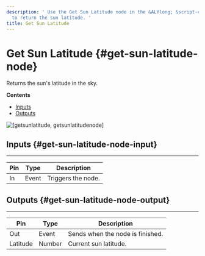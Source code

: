 ```yaml
---
description: ' Use the Get Sun Latitude node in the &ALYlong; &script-canvas; editor
  to return the sun latitude. '
title: Get Sun Latitude
---
```

# Get Sun Latitude {#get-sun-latitude-node}

Returns the sun's latitude in the sky\.

**Contents**
+ [Inputs](#get-sun-latitude-node-input)
+ [Outputs](#get-sun-latitude-node-output)

![\[getsunlatitude, getsunlatitudenode\]](/images/userguide/scripting/script-canvas/scriptcanvasnodes/script-canvas-get-sun-latitude-node.png)

## Inputs {#get-sun-latitude-node-input}


****

| Pin | Type | Description |
| --- | --- | --- |
| In | Event | Triggers the node\. |

## Outputs {#get-sun-latitude-node-output}


****

| Pin | Type | Description |
| --- | --- | --- |
| Out | Event | Sends when the node is finished\. |
| Latitude | Number | Current sun latitude\. |